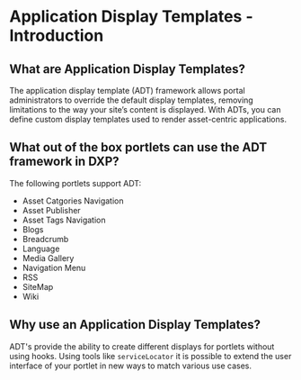 # Application Display Templates - Introduction

## What are Application Display Templates?

The application display template (ADT) framework allows portal administrators to override the default display templates, removing limitations to the way your site’s content is displayed. With ADTs, you can define custom display templates used to render asset-centric applications.

## What out of the box portlets can use the ADT framework in DXP?

The following portlets support ADT:
* Asset Catgories Navigation
* Asset Publisher
* Asset Tags Navigation
* Blogs
* Breadcrumb
* Language
* Media Gallery
* Navigation Menu
* RSS
* SiteMap
* Wiki

## Why use an Application Display Templates?

ADT's provide the ability to create different displays for portlets without using hooks. Using tools like `serviceLocator` it is possible to extend the user interface of your portlet in new ways to match various use cases.
